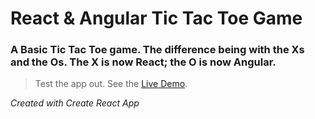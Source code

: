 # React & Angular Tic Tac Toe Game

### A Basic Tic Tac Toe game. The difference being with the Xs and the Os. The X is now React; the O is now Angular.

> Test the app out. See the [Live Demo](https://1vpsr.csb.app/).

*Created with Create React App*
